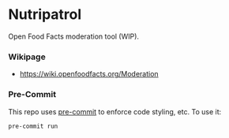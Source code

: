# Nutripatrol

Open Food Facts moderation tool (WIP).

### Wikipage 
- https://wiki.openfoodfacts.org/Moderation

### Pre-Commit
This repo uses [pre-commit](https://pre-commit.com/) to enforce code styling, etc. To use it:
```console
pre-commit run
```
